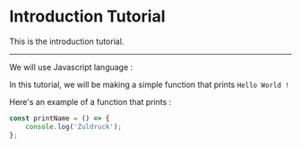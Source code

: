 # Introduction Tutorial

This is the introduction tutorial.

---

We will use Javascript language :

In this tutorial, we will be making a simple function that prints `Hello World !`

Here's an example of a function that prints :

```js
const printName = () => {
    console.log('Zuldruck');
};
```